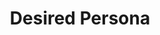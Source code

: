 ---
layout: home
title:  Desired Persona
description: Build a brand fueled by passive income. Learn how to generate sales from paid advertising, media buying and search engine optimisation.
introduction: |

  Build a brand
  {: .f1 .f-subheadline-m .f-headline-l .fw6 .mb0}

  fueled by passive income
  {: .f3 .f2-m .f2-l .fw4 .mt0}

  Generate sales from paid advertising, media buying and search engine optimisation.

---